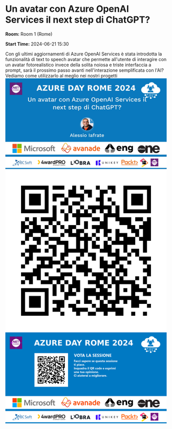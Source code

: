 # Un avatar con Azure OpenAI Services il next step di ChatGPT?
**Room:** Room 1 (Rome)

**Start Time:** 2024-06-21 15:30

Con gli ultimi aggiornamenti di Azure OpenAI Services è stata introdotta la funzionalità di text to speech avatar che permette all'utente di interagire con un avatar fotorealistico invece della solita noiosa e triste interfaccia a prompt, sarà il prossimo passo avanti nell'interazione semplificata con l'AI? Vediamo come utilizzarlo al meglio nei nostri progetti
![Banner](room1_15_30.jpeg 'SessionBanner')
![QR](qr.png 'Qr')
![Voting Banner](votingBanner.png 'Voting Banner')

